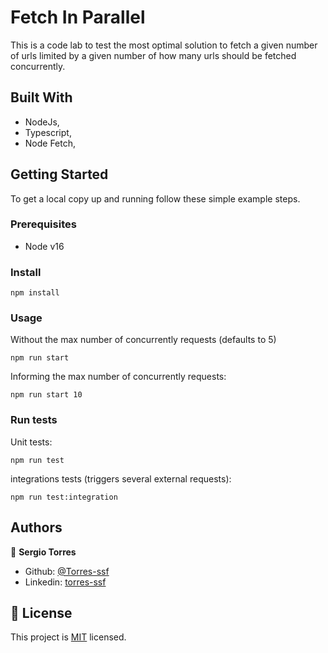 # Fetch In Parallel

This is a code lab to test the most optimal solution to fetch a given number of urls limited by a given number of how many urls should be fetched concurrently.

## Built With

- NodeJs,
- Typescript,
- Node Fetch,

## Getting Started

To get a local copy up and running follow these simple example steps.

### Prerequisites

- Node v16

### Install

```
npm install
```

### Usage

Without the max number of concurrently requests (defaults to 5)
```
npm run start
```

Informing the max number of concurrently requests: 

```
npm run start 10
``` 

### Run tests

Unit tests:
```
npm run test
``` 
integrations tests (triggers several external requests):
```
npm run test:integration
```

## Authors

👤 **Sergio Torres**

- Github: [@Torres-ssf](https://github.com/Torres-ssf)
- Linkedin: [torres-ssf](https://www.linkedin.com/in/torres-ssf/)

## 📝 License

This project is [MIT](lic.url) licensed.
